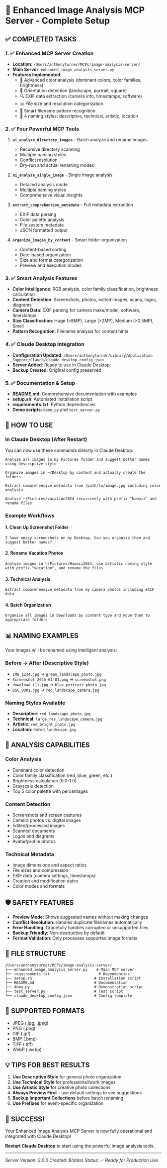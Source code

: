 # 🎯 Enhanced Image Analysis MCP Server - Complete Setup

## ✅ COMPLETED TASKS

### 1. ✅ Enhanced MCP Server Creation
- **Location**: `/Users/anthonyturner/MCPs/image-analysis-server/`
- **Main Server**: `enhanced_image_analysis_server.py`
- **Features Implemented**:
  - 🎨 Advanced color analysis (dominant colors, color families, brightness)
  - 📐 Orientation detection (landscape, portrait, square)
  - 🔍 EXIF data extraction (camera info, timestamps, software)
  - 📊 File size and resolution categorization
  - 🧠 Smart filename pattern recognition
  - 🎪 4 naming styles: descriptive, technical, artistic, location

### 2. ✅ Four Powerful MCP Tools
1. **`ai_analyze_directory_images`** - Batch analyze and rename images
   - Recursive directory scanning
   - Multiple naming styles
   - Conflict resolution
   - Dry-run and actual renaming modes

2. **`ai_analyze_single_image`** - Single image analysis
   - Detailed analysis mode
   - Multiple naming styles
   - Comprehensive visual insights

3. **`extract_comprehensive_metadata`** - Full metadata extraction
   - EXIF data parsing
   - Color palette analysis
   - File system metadata
   - JSON formatted output

4. **`organize_images_by_content`** - Smart folder organization
   - Content-based sorting
   - Date-based organization
   - Size and format categorization
   - Preview and execution modes

### 3. ✅ Smart Analysis Features
- **Color Intelligence**: RGB analysis, color family classification, brightness calculation
- **Content Detection**: Screenshots, photos, edited images, scans, logos, diagrams
- **Camera Data**: EXIF parsing for camera make/model, software, timestamps
- **Size Classification**: Huge (>8MP), Large (>2MP), Medium (>0.5MP), Small
- **Pattern Recognition**: Filename analysis for content hints

### 4. ✅ Claude Desktop Integration
- **Configuration Updated**: `/Users/anthonyturner/Library/Application Support/Claude/claude_desktop_config.json`
- **Server Added**: Ready to use in Claude Desktop
- **Backup Created**: Original config preserved

### 5. ✅ Documentation & Setup
- **README.md**: Comprehensive documentation with examples
- **setup.sh**: Automated installation script
- **requirements.txt**: Python dependencies
- **Demo scripts**: `demo.py` and `test_server.py`

## 🚀 HOW TO USE

### In Claude Desktop (After Restart)
You can now use these commands directly in Claude Desktop:

```
Analyze all images in my Pictures folder and suggest better names using descriptive style
```

```
Organize images in ~/Desktop by content and actually create the folders
```

```
Extract comprehensive metadata from /path/to/image.jpg including color analysis
```

```
Analyze ~/Pictures/vacation2024 recursively with prefix "hawaii" and rename files
```

### Example Workflows

#### 1. Clean Up Screenshot Folder
```
I have messy screenshots on my Desktop. Can you organize them and suggest better names?
```

#### 2. Rename Vacation Photos  
```
Analyze images in ~/Pictures/Hawaii2024, use artistic naming style with prefix "vacation", and rename the files
```

#### 3. Technical Analysis
```
Extract comprehensive metadata from my camera photos including EXIF data
```

#### 4. Batch Organization
```
Organize all images in Downloads by content type and move them to appropriate folders
```

## 📊 NAMING EXAMPLES

Your images will be renamed using intelligent analysis:

### Before → After (Descriptive Style)
- `IMG_1234.jpg` → `green_landscape_photo.jpg`
- `Screenshot 2025-01-01.png` → `screenshot.png`
- `download (1).jpg` → `blue_portrait_photo.jpg`
- `DSC_0001.jpg` → `red_landscape_camera.jpg`

### Naming Styles Available
- **Descriptive**: `red_landscape_photo.jpg`
- **Technical**: `large_res_landscape_camera.jpg`
- **Artistic**: `red_bright_photo.jpg`
- **Location**: `dated_landscape.jpg`

## 🎨 ANALYSIS CAPABILITIES

### Color Analysis
- Dominant color detection
- Color family classification (red, blue, green, etc.)
- Brightness calculation (0.0-1.0)
- Grayscale detection
- Top 5 color palette with percentages

### Content Detection
- Screenshots and screen captures
- Camera photos vs. digital images
- Edited/processed images
- Scanned documents
- Logos and diagrams
- Avatar/profile photos

### Technical Metadata
- Image dimensions and aspect ratios
- File sizes and compression
- EXIF data (camera settings, timestamps)
- Creation and modification dates
- Color modes and formats

## 🛡️ SAFETY FEATURES

- **Preview Mode**: Shows suggested names without making changes
- **Conflict Resolution**: Handles duplicate filenames automatically
- **Error Handling**: Gracefully handles corrupted or unsupported files
- **Backup Friendly**: Non-destructive by default
- **Format Validation**: Only processes supported image formats

## 📁 FILE STRUCTURE
```
/Users/anthonyturner/MCPs/image-analysis-server/
├── enhanced_image_analysis_server.py    # Main MCP server
├── requirements.txt                      # Dependencies
├── setup.sh                            # Installation script
├── README.md                           # Documentation
├── demo.py                             # Demonstration script
├── test_server.py                      # Test script
└── claude_desktop_config.json          # Config template
```

## 🔧 SUPPORTED FORMATS
- JPEG (.jpg, .jpeg)
- PNG (.png)
- GIF (.gif) 
- BMP (.bmp)
- TIFF (.tiff)
- WebP (.webp)

## 💡 TIPS FOR BEST RESULTS

1. **Use Descriptive Style** for general photo organization
2. **Use Technical Style** for professional/work images  
3. **Use Artistic Style** for creative photo collections
4. **Always Preview First** - use default settings to see suggestions
5. **Backup Important Collections** before batch renaming
6. **Use Prefixes** for event-specific organization

## 🎉 SUCCESS!

Your Enhanced Image Analysis MCP Server is now fully operational and integrated with Claude Desktop! 

**Restart Claude Desktop** to start using the powerful image analysis tools.

---
*Server Version: 2.0.0*
*Created: $(date)*
*Status: ✅ Ready for Production Use*